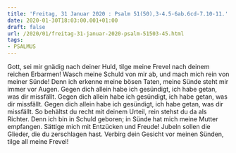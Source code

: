 ```yaml
---
title: 'Freitag, 31 Januar 2020 : Psalm 51(50),3-4.5-6ab.6cd-7.10-11.'
date: 2020-01-30T18:03:00.001+01:00
draft: false
url: /2020/01/freitag-31-januar-2020-psalm-51503-45.html
tags: 
- PSALMUS
---
```


Gott, sei mir gnädig nach deiner Huld, tilge meine Frevel nach deinem reichen Erbarmen! Wasch meine Schuld von mir ab, und mach mich rein von meiner Sünde! Denn ich erkenne meine bösen Taten, meine Sünde steht mir immer vor Augen. Gegen dich allein habe ich gesündigt, ich habe getan, was dir missfällt. Gegen dich allein habe ich gesündigt, ich habe getan, was dir missfällt. Gegen dich allein habe ich gesündigt, ich habe getan, was dir missfällt. So behältst du recht mit deinem Urteil, rein stehst du da als Richter. Denn ich bin in Schuld geboren; in Sünde hat mich meine Mutter empfangen. Sättige mich mit Entzücken und Freude! Jubeln sollen die Glieder, die du zerschlagen hast. Verbirg dein Gesicht vor meinen Sünden, tilge all meine Frevel!